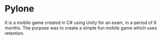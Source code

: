 # Pylone

It is a mobile game created in C# using Unity for an exam, in a period of 6 months.
The purpose was to create a simple fun mobile game which uses retention.
 
